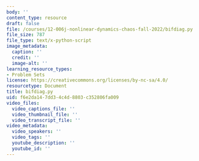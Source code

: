 ```yaml
---
body: ''
content_type: resource
draft: false
file: /courses/12-006j-nonlinear-dynamics-chaos-fall-2022/bifdiag.py
file_size: 787
file_type: text/x-python-script
image_metadata:
  caption: ''
  credit: ''
  image-alt: ''
learning_resource_types:
- Problem Sets
license: https://creativecommons.org/licenses/by-nc-sa/4.0/
resourcetype: Document
title: bifdiag.py
uid: f6e2da14-7dd3-4c4d-8803-c352806fa009
video_files:
  video_captions_file: ''
  video_thumbnail_file: ''
  video_transcript_file: ''
video_metadata:
  video_speakers: ''
  video_tags: ''
  youtube_description: ''
  youtube_id: ''
---
```

